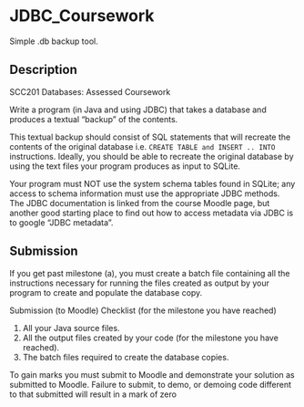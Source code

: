 # JDBC_Coursework

Simple .db backup tool.

## Description
SCC201 Databases: Assessed Coursework

Write a program (in Java and using JDBC) that takes a database and produces a textual “backup” of the 
contents.

This textual backup should consist of SQL statements that will recreate the contents of the original database i.e. `CREATE TABLE and INSERT .. INTO` instructions. Ideally, you should be able to recreate the original database by using the text files your program produces as input to SQLite.

Your program must NOT use the system schema tables found in SQLite; any access to schema information must use the appropriate JDBC methods. The JDBC documentation is linked from the course Moodle page, but another good starting place to find out how to access metadata via JDBC is to google “JDBC metadata”.

## Submission
If you get past milestone (a), you must create a batch file containing all the instructions necessary for running the files created as output by your program to create and populate the database copy.

Submission (to Moodle) Checklist (for the milestone you have reached)

1. All your Java source files.
2. All the output files created by your code (for the milestone you have reached).
3. The batch files required to create the database copies.

To gain marks you must submit to Moodle and demonstrate your solution as submitted to Moodle. 
Failure to submit, to demo, or demoing code different to that submitted will result in a mark of zero